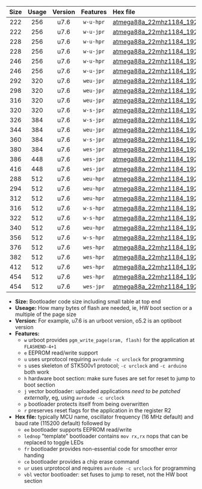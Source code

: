 |Size|Usage|Version|Features|Hex file|
|:-:|:-:|:-:|:-:|:--|
|222|256|u7.6|`w-u-hpr`|[atmega88a_22mhz1184_19200bps_ur.hex](https://raw.githubusercontent.com/stefanrueger/urboot/main//atmega88a_22mhz1184_19200bps_ur.hex)|
|222|256|u7.6|`w-u-jpr`|[atmega88a_22mhz1184_19200bps_ur_vbl.hex](https://raw.githubusercontent.com/stefanrueger/urboot/main//atmega88a_22mhz1184_19200bps_ur_vbl.hex)|
|228|256|u7.6|`w-u-hpr`|[atmega88a_22mhz1184_19200bps_lednop_ur.hex](https://raw.githubusercontent.com/stefanrueger/urboot/main//atmega88a_22mhz1184_19200bps_lednop_ur.hex)|
|228|256|u7.6|`w-u-jpr`|[atmega88a_22mhz1184_19200bps_lednop_ur_vbl.hex](https://raw.githubusercontent.com/stefanrueger/urboot/main//atmega88a_22mhz1184_19200bps_lednop_ur_vbl.hex)|
|246|256|u7.6|`w-u-hpr`|[atmega88a_22mhz1184_19200bps_lednop_fr_ur.hex](https://raw.githubusercontent.com/stefanrueger/urboot/main//atmega88a_22mhz1184_19200bps_lednop_fr_ur.hex)|
|246|256|u7.6|`w-u-jpr`|[atmega88a_22mhz1184_19200bps_lednop_fr_ur_vbl.hex](https://raw.githubusercontent.com/stefanrueger/urboot/main//atmega88a_22mhz1184_19200bps_lednop_fr_ur_vbl.hex)|
|292|320|u7.6|`weu-jpr`|[atmega88a_22mhz1184_19200bps_ee_ur_vbl.hex](https://raw.githubusercontent.com/stefanrueger/urboot/main//atmega88a_22mhz1184_19200bps_ee_ur_vbl.hex)|
|298|320|u7.6|`weu-jpr`|[atmega88a_22mhz1184_19200bps_ee_lednop_ur_vbl.hex](https://raw.githubusercontent.com/stefanrueger/urboot/main//atmega88a_22mhz1184_19200bps_ee_lednop_ur_vbl.hex)|
|316|320|u7.6|`weu-jpr`|[atmega88a_22mhz1184_19200bps_ee_lednop_fr_ur_vbl.hex](https://raw.githubusercontent.com/stefanrueger/urboot/main//atmega88a_22mhz1184_19200bps_ee_lednop_fr_ur_vbl.hex)|
|320|320|u7.6|`w-s-jpr`|[atmega88a_22mhz1184_19200bps_vbl.hex](https://raw.githubusercontent.com/stefanrueger/urboot/main//atmega88a_22mhz1184_19200bps_vbl.hex)|
|326|384|u7.6|`w-s-jpr`|[atmega88a_22mhz1184_19200bps_lednop_vbl.hex](https://raw.githubusercontent.com/stefanrueger/urboot/main//atmega88a_22mhz1184_19200bps_lednop_vbl.hex)|
|344|384|u7.6|`weu-jpr`|[atmega88a_22mhz1184_19200bps_ee_lednop_fr_ce_ur_vbl.hex](https://raw.githubusercontent.com/stefanrueger/urboot/main//atmega88a_22mhz1184_19200bps_ee_lednop_fr_ce_ur_vbl.hex)|
|360|384|u7.6|`w-s-jpr`|[atmega88a_22mhz1184_19200bps_lednop_fr_vbl.hex](https://raw.githubusercontent.com/stefanrueger/urboot/main//atmega88a_22mhz1184_19200bps_lednop_fr_vbl.hex)|
|380|384|u7.6|`wes-jpr`|[atmega88a_22mhz1184_19200bps_ee_vbl.hex](https://raw.githubusercontent.com/stefanrueger/urboot/main//atmega88a_22mhz1184_19200bps_ee_vbl.hex)|
|386|448|u7.6|`wes-jpr`|[atmega88a_22mhz1184_19200bps_ee_lednop_vbl.hex](https://raw.githubusercontent.com/stefanrueger/urboot/main//atmega88a_22mhz1184_19200bps_ee_lednop_vbl.hex)|
|416|448|u7.6|`wes-jpr`|[atmega88a_22mhz1184_19200bps_ee_lednop_fr_vbl.hex](https://raw.githubusercontent.com/stefanrueger/urboot/main//atmega88a_22mhz1184_19200bps_ee_lednop_fr_vbl.hex)|
|288|512|u7.6|`weu-hpr`|[atmega88a_22mhz1184_19200bps_ee_ur.hex](https://raw.githubusercontent.com/stefanrueger/urboot/main//atmega88a_22mhz1184_19200bps_ee_ur.hex)|
|294|512|u7.6|`weu-hpr`|[atmega88a_22mhz1184_19200bps_ee_lednop_ur.hex](https://raw.githubusercontent.com/stefanrueger/urboot/main//atmega88a_22mhz1184_19200bps_ee_lednop_ur.hex)|
|312|512|u7.6|`weu-hpr`|[atmega88a_22mhz1184_19200bps_ee_lednop_fr_ur.hex](https://raw.githubusercontent.com/stefanrueger/urboot/main//atmega88a_22mhz1184_19200bps_ee_lednop_fr_ur.hex)|
|316|512|u7.6|`w-s-hpr`|[atmega88a_22mhz1184_19200bps.hex](https://raw.githubusercontent.com/stefanrueger/urboot/main//atmega88a_22mhz1184_19200bps.hex)|
|322|512|u7.6|`w-s-hpr`|[atmega88a_22mhz1184_19200bps_lednop.hex](https://raw.githubusercontent.com/stefanrueger/urboot/main//atmega88a_22mhz1184_19200bps_lednop.hex)|
|340|512|u7.6|`weu-hpr`|[atmega88a_22mhz1184_19200bps_ee_lednop_fr_ce_ur.hex](https://raw.githubusercontent.com/stefanrueger/urboot/main//atmega88a_22mhz1184_19200bps_ee_lednop_fr_ce_ur.hex)|
|356|512|u7.6|`w-s-hpr`|[atmega88a_22mhz1184_19200bps_lednop_fr.hex](https://raw.githubusercontent.com/stefanrueger/urboot/main//atmega88a_22mhz1184_19200bps_lednop_fr.hex)|
|376|512|u7.6|`wes-hpr`|[atmega88a_22mhz1184_19200bps_ee.hex](https://raw.githubusercontent.com/stefanrueger/urboot/main//atmega88a_22mhz1184_19200bps_ee.hex)|
|382|512|u7.6|`wes-hpr`|[atmega88a_22mhz1184_19200bps_ee_lednop.hex](https://raw.githubusercontent.com/stefanrueger/urboot/main//atmega88a_22mhz1184_19200bps_ee_lednop.hex)|
|412|512|u7.6|`wes-hpr`|[atmega88a_22mhz1184_19200bps_ee_lednop_fr.hex](https://raw.githubusercontent.com/stefanrueger/urboot/main//atmega88a_22mhz1184_19200bps_ee_lednop_fr.hex)|
|454|512|u7.6|`wes-hpr`|[atmega88a_22mhz1184_19200bps_ee_lednop_fr_ce.hex](https://raw.githubusercontent.com/stefanrueger/urboot/main//atmega88a_22mhz1184_19200bps_ee_lednop_fr_ce.hex)|
|454|512|u7.6|`wes-jpr`|[atmega88a_22mhz1184_19200bps_ee_lednop_fr_ce_vbl.hex](https://raw.githubusercontent.com/stefanrueger/urboot/main//atmega88a_22mhz1184_19200bps_ee_lednop_fr_ce_vbl.hex)|

- **Size:** Bootloader code size including small table at top end
- **Useage:** How many bytes of flash are needed, ie, HW boot section or a multiple of the page size
- **Version:** For example, u7.6 is an urboot version, o5.2 is an optiboot version
- **Features:**
  + `w` urboot provides `pgm_write_page(sram, flash)` for the application at `FLASHEND-4+1`
  + `e` EEPROM read/write support
  + `u` uses urprotocol requiring `avrdude -c urclock` for programming
  + `s` uses skeleton of STK500v1 protocol; `-c urclock` and `-c arduino` both work
  + `h` hardware boot section: make sure fuses are set for reset to jump to boot section
  + `j` vector bootloader: uploaded applications *need to be patched externally*, eg, using `avrdude -c urclock`
  + `p` bootloader protects itself from being overwritten
  + `r` preserves reset flags for the application in the register R2
- **Hex file:** typically MCU name, oscillator frequency (16 MHz default) and baud rate (115200 default) followed by
  + `ee` bootloader supports EEPROM read/write
  + `lednop` "template" bootloader contains `mov rx,rx` nops that can be replaced to toggle LEDs
  + `fr` bootloader provides non-essential code for smoother error handing
  + `ce` bootloader provides a chip erase command
  + `ur` uses urprotocol and requires `avrdude -c urclock` for programming
  + `vbl` vector bootloader: set fuses to jump to reset, not the HW boot section
